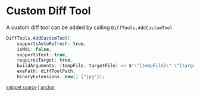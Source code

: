 <!--
GENERATED FILE - DO NOT EDIT
This file was generated by [MarkdownSnippets](https://github.com/SimonCropp/MarkdownSnippets).
Source File: /docs/mdsource/diff-tool.custom.source.md
To change this file edit the source file and then run MarkdownSnippets.
-->

# Custom Diff Tool

A custom diff tool can be added by calling `DiffTools.AddCustomTool`

<!-- snippet: AddCustomTool -->
<a id='snippet-addcustomtool'/></a>
```cs
DiffTools.AddCustomTool(
    supportsAutoRefresh: true,
    isMdi: false,
    supportsText: true,
    requiresTarget: true,
    buildArguments: (tempFile, targetFile) => $"\"{tempFile}\" \"{targetFile}\"",
    exePath: diffToolPath,
    binaryExtensions: new[] {"jpg"});
```
<sup><a href='/src/DiffEngine.Tests/DiffToolsTest.cs#L32-L41' title='File snippet `addcustomtool` was extracted from'>snippet source</a> | <a href='#snippet-addcustomtool' title='Navigate to start of snippet `addcustomtool`'>anchor</a></sup>
<!-- endsnippet -->
